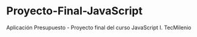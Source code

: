 # Proyecto-Final-JavaScript
Aplicación Presupuesto - Proyecto final del curso JavaScript I. TecMilenio 
